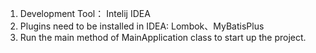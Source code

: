 1. Development Tool： Intelij IDEA
2. Plugins need to be installed in IDEA: Lombok、MyBatisPlus
3. Run the main method of MainApplication class to start up the project.

